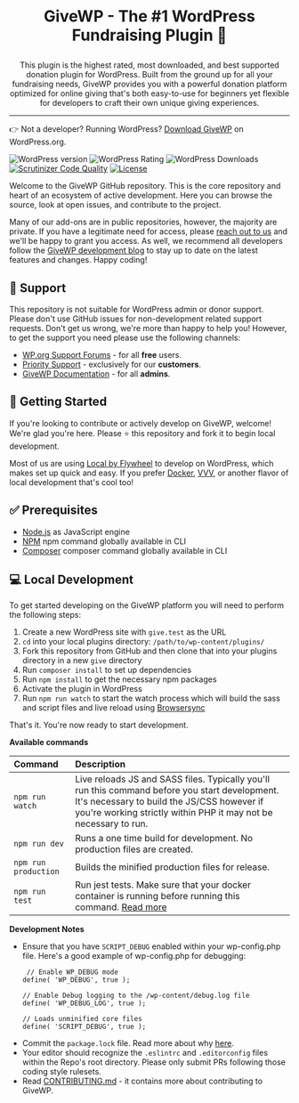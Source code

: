 <h1><p align="center">GiveWP - The #1 WordPress Fundraising Plugin 💚</p></h1>

<p align="center">This plugin is the highest rated, most downloaded, and best supported donation plugin for WordPress. Built from the ground up for all your fundraising needs, GiveWP provides you with a powerful donation platform optimized for online giving that's both easy-to-use for beginners yet flexible for developers to craft their own unique giving experiences.</p>

---

👉 Not a developer? Running WordPress? [Download GiveWP](https://wordpress.org/plugins/give/) on WordPress.org.

![WordPress version](https://img.shields.io/wordpress/plugin/v/give.svg) ![WordPress Rating](https://img.shields.io/wordpress/plugin/r/give.svg) ![WordPress Downloads](https://img.shields.io/wordpress/plugin/dt/give.svg) [![Scrutinizer Code Quality](https://scrutinizer-ci.com/g/impress-org/give/badges/quality-score.png?b=master)](https://scrutinizer-ci.com/g/impress-org/give/?branch=master) [![License](https://img.shields.io/badge/license-GPL--2.0%2B-green.svg)](https://github.com/impress-org/give/blob/master/license.txt) 

Welcome to the GiveWP GitHub repository. This is the core repository and heart of an ecosystem of active development. Here you can browse the source, look at open issues, and contribute to the project. 

Many of our add-ons are in public repositories, however, the majority are private. If you have a legitimate need for access, please [reach out to us](https://givewp.com/contact-us/) and we'll be happy to grant you access. As well, we recommend all developers follow the [GiveWP development blog](https://developers.givewp.com) to stay up to date on the latest features and changes. Happy coding!
 
 ## 🙋 Support
 
 This repository is not suitable for WordPress admin or donor support. Please don't use GitHub issues for non-development related support requests. Don't get us wrong, we're more than happy to help you! However, to get the support you need please use the following channels:

* [WP.org Support Forums](https://wordpress.org/support/plugin/give) - for all **free** users.
* [Priority Support](https://givewp.com/priority-support/) - exclusively for our **customers**. 
* [GiveWP Documentation](https://givewp.com/documentation/) - for all **admins**. 
 
## 🌱 Getting Started 

If you're looking to contribute or actively develop on GiveWP, welcome! We're glad you're here. Please ⭐️ this repository and fork it to begin local development. 

Most of us are using [Local by Flywheel](https://localbyflywheel.com/) to develop on WordPress, which makes set up quick and easy. If you prefer [Docker](https://www.docker.com/), [VVV](https://github.com/Varying-Vagrant-Vagrants/VVV), or another flavor of local development that's cool too!

## ✅ Prerequisites
* [Node.js](https://nodejs.org/en/) as JavaScript engine
* [NPM](https://docs.npmjs.com/) npm command globally available in CLI
* [Composer](https://getcomposer.org/) composer command globally available in CLI

## 💻 Local Development 

To get started developing on the GiveWP platform you will need to perform the following steps:

1. Create a new WordPress site with `give.test` as the URL
2. `cd` into your local plugins directory: `/path/to/wp-content/plugins/`
3. Fork this repository from GitHub and then clone that into your plugins directory in a new `give` directory
4. Run `composer install` to set up dependencies
5. Run `npm install` to get the necessary npm packages
6. Activate the plugin in WordPress
7. Run `npm run watch` to start the watch process which will build the sass and script files and live reload using [Browsersync](https://www.browsersync.io/)  

That's it. You're now ready to start development.

**Available commands**

| Command             | Description  |
| :------------- | :------------ |
| `npm run watch`      | Live reloads JS and SASS files. Typically you'll run this command before you start development. It's necessary to build the JS/CSS however if you're working strictly within PHP it may not be necessary to run.  |
| `npm run dev`      |    Runs a one time build for development. No production files are created. |
| `npm run production` |  Builds the minified production files for release. |
| `npm run test` |  Run jest tests. Make sure that your docker container is running before running this command. [Read more](https://github.com/impress-org/give/tree/master/tests/e2e) |

**Development Notes**

* Ensure that you have `SCRIPT_DEBUG` enabled within your wp-config.php file. Here's a good example of wp-config.php for debugging:
    ```
     // Enable WP_DEBUG mode
    define( 'WP_DEBUG', true );
    
    // Enable Debug logging to the /wp-content/debug.log file
    define( 'WP_DEBUG_LOG', true );
   
    // Loads unminified core files
    define( 'SCRIPT_DEBUG', true );
    ```
* Commit the `package.lock` file. Read more about why [here](https://docs.npmjs.com/files/package-lock.json). 
* Your editor should recognize the `.eslintrc` and `.editorconfig` files within the Repo's root directory. Please only submit PRs following those coding style rulesets. 
* Read [CONTRIBUTING.md](https://github.com/impress-org/give/blob/master/CONTRIBUTING.md) - it contains more about contributing to GiveWP.
